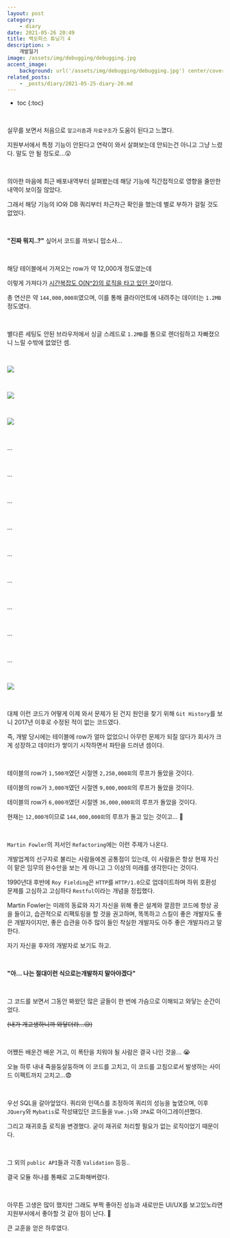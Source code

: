 ```yaml
---
layout: post
category:
    - diary
date: 2021-05-26 20:49
title: 백오피스 튜닝기 4
description: >
    개발일기
image: /assets/img/debugging/debugging.jpg
accent_image:
    background: url('/assets/img/debugging/debugging.jpg') center/cover
related_posts:
    - _posts/diary/2021-05-25-diary-20.md
---
```


* toc
{:toc}

&nbsp;

실무를 보면서 처음으로 `알고리즘`과 `자료구조`가 도움이 된다고 느꼈다. 

지원부서에서 특정 기능이 안된다고 연락이 와서 살펴보는데 안되는건 아니고 그냥 느렸다. 말도 안 될 정도로...😲

&nbsp;  

의아한 마음에 최근 배포내역부터 살펴봤는데 해당 기능에 직간접적으로 영향을 줄만한 내역이 보이질 않았다.

그래서 해당 기능의 IO와 DB 쿼리부터 차근차근 확인을 했는데 별로 부하가 걸릴 것도 없었다.

&nbsp;  

**"진짜 뭐지..?"** 싶어서 코드를 까보니 맙소사...

&nbsp;  

해당 테이블에서 가져오는 row가 약 12,000개 정도였는데

이렇게 가져다가 <u>시간복잡도 O(N^2)의 로직을 타고 있던 것</u>이었다.

총 연산은 약 `144,000,000회`였으며, 이를 통해 클라이언트에 내려주는 데이터는 `1.2MB` 정도였다.

&nbsp;  

별다른 세팅도 안된 브라우저에서 싱글 스레드로 `1.2MB`를 통으로 렌더링하고 자빠졌으니 느릴 수밖에 없었던 셈.

&nbsp;  

![](https://img1.daumcdn.net/thumb/R1280x0/?scode=mtistory2&fname=https%3A%2F%2Fblog.kakaocdn.net%2Fdn%2Fbdr8Gs%2Fbtq5NF5xAAY%2F9oMFhIVR9KpbXc33MeWdnk%2Fimg.png)

&nbsp;  

![](https://img1.daumcdn.net/thumb/R1280x0/?scode=mtistory2&fname=https%3A%2F%2Fblog.kakaocdn.net%2Fdn%2FdCHhPW%2Fbtq5Nc3ghDW%2FG0DIbukjyafw1TPmRP6kG1%2Fimg.png)

&nbsp;  

![](https://img1.daumcdn.net/thumb/R1280x0/?scode=mtistory2&fname=https%3A%2F%2Fblog.kakaocdn.net%2Fdn%2FbX3R9Q%2Fbtq5QTBRasz%2Fhv2RVYwzzxDWpv5AFi1Wb0%2Fimg.png)

&nbsp;  

...

&nbsp;  

...

&nbsp;  

...

&nbsp;  

...

&nbsp;  

...

&nbsp;  

...

&nbsp;  

...

&nbsp;  

...

&nbsp;  

...

&nbsp;  

![](https://img1.daumcdn.net/thumb/R1280x0/?scode=mtistory2&fname=https%3A%2F%2Fblog.kakaocdn.net%2Fdn%2FdHcRvF%2Fbtq5OTie2LF%2FRcLCAf0dLrJ8xLcmxn96tk%2Fimg.jpg)

&nbsp;  

대체 이런 코드가 어떻게 이제 와서 문제가 된 건지 원인을 찾기 위해 `Git History`를 보니 2017년 이후로 수정된 적이 없는 코드였다.

즉, 개발 당시에는 테이블에 row가 얼마 없었으니 아무런 문제가 되질 않다가 회사가 크게 성장하고 데이터가 쌓이기 시작하면서 파탄을 드러낸 셈이다.

&nbsp;  

테이블의 row가 `1,500개`였던 시절엔 `2,250,000회`의 루프가 돌았을 것이다.

테이블의 row가 `3,000개`였던 시절엔 `9,000,000회`의 루프가 돌았을 것이다.

테이블의 row가 `6,000개`였던 시절엔 `36,000,000회`의 루프가 돌았을 것이다.

현재는 `12,000개`이므로 `144,000,000회`의 루프가 돌고 있는 것이고... 🤢

&nbsp;  

`Martin Fowler`의 저서인 `Refactoring`에는 이런 주제가 나온다.

개발업계의 선구자로 불리는 사람들에겐 공통점이 있는데, 이 사람들은 항상 현재 자신이 맡은 임무의 완수만을 보는 게 아니고 그 이상의 미래를 생각한다는 것이다.

1990년대 후반에 `Roy Fielding`은 `HTTP`를 `HTTP/1.0`으로 업데이트하며 하위 호환성 문제를 고심하고 고심하다 `Restful`이라는 개념을 정립했다.

Martin Fowler는 미래의 동료와 자기 자신을 위해 좋은 설계와 깔끔한 코드에 항상 공을 들이고, 습관적으로 리팩토링을 할 것을 권고하며, 똑똑하고 스킬이 좋은 개발자도 좋은 개발자이지만, 좋은 습관을 아주 많이 들인 착실한 개발자도 아주 좋은 개발자라고 말한다.

자기 자신을 후자의 개발자로 보기도 하고.

&nbsp;  

**"아... 나는 절대이런 식으로는개발하지 말아야겠다"**

&nbsp;  

그 코드를 보면서 그동안 봐왔던 많은 글들이 한 번에 가슴으로 이해되고 와닿는 순간이었다.

~~(내가 개고생하니까 와닿더라...😥)~~

&nbsp;  

어쨌든 배운건 배운 거고, 이 폭탄을 치워야 될 사람은 결국 나인 것을... 😭

오늘 하루 내내 죽을둥살둥하며 이 코드를 고치고, 이 코드를 고침으로서 발생하는 사이드 이펙트까지 고치고...😨

&nbsp;  

우선 SQL을 갈아엎었다. 쿼리와 인덱스를 조정하여 쿼리의 성능을 높였으며, 이후 `JQuery`와 `Mybatis`로 작성돼있던 코드들을 `Vue.js`와 `JPA`로 마이그레이션했다.

그리고 재귀호출 로직을 변경했다. 굳이 재귀로 처리할 필요가 없는 로직이었기 때문이다.

&nbsp;  

그 외의 `public API`들과 각종 `Validation` 등등..

결국 모듈 하나를 통째로 고도화해버렸다.

&nbsp;  

아무튼 고생은 많이 했지만 그래도 부쩍 좋아진 성능과 새로만든 UI/UX를 보고있노라면 지원부서에서 좋아할 것 같아 힘이 난다. 🤗

큰 교훈을 얻은 하루였다.

&nbsp;  
